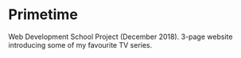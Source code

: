 # Primetime

Web Development School Project (December 2018). 3-page website introducing some of my favourite TV series.
